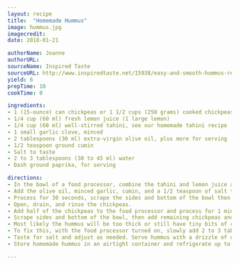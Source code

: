 ```yaml
---
layout: recipe
title:  "Homemade Hummus"
image: hummus.jpg
imagecredit:
date: 2018-01-21

authorName: Joanne
authorURL: 
sourceName: Inspired Taste
sourceURL: http://www.inspiredtaste.net/15938/easy-and-smooth-hummus-recipe/#itr-recipe-15938
yield: 6
prepTime: 10
cookTime: 0

ingredients:
- 1 (15-ounce) can chickpeas or 1 1/2 cups (250 grams) cooked chickpeas
- 1/4 cup (60 ml) fresh lemon juice (1 large lemon)
- 1/4 cup (60 ml) well-stirred tahini, see our homemade tahini recipe
- 1 small garlic clove, minced
- 2 tablespoons (30 ml) extra-virgin olive oil, plus more for serving
- 1/2 teaspoon ground cumin
- Salt to taste
- 2 to 3 tablespoons (30 to 45 ml) water
- Dash ground paprika, for serving

directions:
- In the bowl of a food processor, combine the tahini and lemon juice and process for 1 minute, scrape the sides and bottom of the bowl then process for 30 seconds more. This extra time helps “whip” or “cream” the tahini, making the hummus smooth and creamy.
- Add the olive oil, minced garlic, cumin, and a 1/2 teaspoon of salt to the whipped tahini and lemon juice. 
- Process for 30 seconds, scrape the sides and bottom of the bowl then process another 30 seconds or until well blended.
- Open, drain, and rinse the chickpeas. 
- Add half of the chickpeas to the food processor and process for 1 minute. 
- Scrape sides and bottom of the bowl, then add remaining chickpeas and process until thick and quite smooth; 1 to 2 minutes.
- Most likely the hummus will be too thick or still have tiny bits of chickpea. 
- To fix this, with the food processor turned on, slowly add 2 to 3 tablespoons of water until you reach the perfect consistency.
- Taste for salt and adjust as needed. Serve hummus with a drizzle of olive oil and dash of paprika. 
- Store homemade hummus in an airtight container and refrigerate up to one week.

---
```


